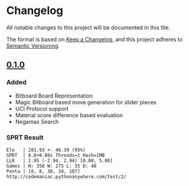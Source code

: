 # Changelog

All notable changes to this project will be documented in this file.

The format is based on [Keep a Changelog](https://keepachangelog.com/en/1.1.0/),
and this project adheres to [Semantic Versioning](https://semver.org/spec/v2.0.0.html).

## [0.1.0]

### Added

- Bitboard Board Representation
- Magic Bitboard based move generation for slider pieces
- UCI Protocol support
- Material score difference based evaluation
- Negamax Search

### SPRT Result

```
Elo   | 281.93 +- 46.39 (95%)
SPRT  | 8.0+0.08s Threads=1 Hash=1MB
LLR   | 2.95 (-2.94, 2.94) [0.00, 5.00]
Games | N: 358 W: 275 L: 35 D: 48
Penta | [0, 8, 30, 34, 107]
http://codemaniac.pythonanywhere.com/test/2/
```

[0.1.0]: https://github.com/codemaniac/Sagittar/releases/tag/v0.1.0
